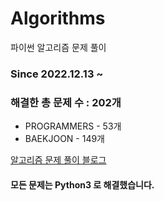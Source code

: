 # Algorithms
파이썬 알고리즘 문제 풀이
### Since 2022.12.13 ~
### 해결한 총 문제 수 : 202개
- PROGRAMMERS - 53개
- BAEKJOON - 149개

[알고리즘 문제 풀이 블로그](https://monzheld.tistory.com/category/%E2%8C%A8%EF%B8%8F%20Algorithms)
#### 모든 문제는 Python3 로 해결했습니다.
